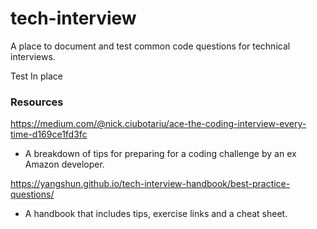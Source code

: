 # tech-interview
A place to document and test common code questions for technical interviews.

Test In place

### Resources

https://medium.com/@nick.ciubotariu/ace-the-coding-interview-every-time-d169ce1fd3fc

* A breakdown of tips for preparing for a coding challenge by an ex Amazon developer.

https://yangshun.github.io/tech-interview-handbook/best-practice-questions/

* A handbook that includes tips, exercise links and a cheat sheet.